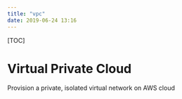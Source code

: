 ```yaml
---
title: "vpc"
date: 2019-06-24 13:16
---
```

[TOC]



# Virtual Private Cloud



Provision a private, isolated virtual network on AWS cloud

